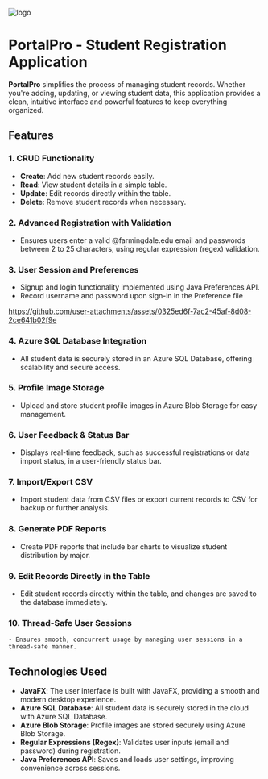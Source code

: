 ![logo](https://github.com/user-attachments/assets/23b7bc91-9269-4226-b129-faf616423dd3)
# **PortalPro** - Student Registration Application

**PortalPro** simplifies the process of managing student records. Whether you're adding, updating, or viewing student data, this application provides a clean, intuitive interface and powerful features to keep everything organized.

## **Features**

### 1. **CRUD Functionality**
   - **Create**: Add new student records easily.
   - **Read**: View student details in a simple table.
   - **Update**: Edit records directly within the table.
   - **Delete**: Remove student records when necessary.

### 2. **Advanced Registration with Validation**
   - Ensures users enter a valid @farmingdale.edu email and passwords between 2 to 25 characters, using regular expression (regex) validation.

### 3. **User Session and Preferences**
   - Signup and login functionality implemented using Java Preferences API.
   - Record username and password upon sign-in in the Preference file


https://github.com/user-attachments/assets/0325ed6f-7ac2-45af-8d08-2ce641b02f9e


### 4. **Azure SQL Database Integration**
   - All student data is securely stored in an Azure SQL Database, offering scalability and secure access.

### 5. **Profile Image Storage**
   - Upload and store student profile images in Azure Blob Storage for easy management.

### 6. **User Feedback & Status Bar**
   - Displays real-time feedback, such as successful registrations or data import status, in a user-friendly status bar.

### 7. **Import/Export CSV**
   - Import student data from CSV files or export current records to CSV for backup or further analysis.

### 8. **Generate PDF Reports**
   - Create PDF reports that include bar charts to visualize student distribution by major.

### 9. **Edit Records Directly in the Table**
   - Edit student records directly within the table, and changes are saved to the database immediately.

### 10. **Thread-Safe User Sessions**
    - Ensures smooth, concurrent usage by managing user sessions in a thread-safe manner.

## **Technologies Used**

- **JavaFX**: The user interface is built with JavaFX, providing a smooth and modern desktop experience.
- **Azure SQL Database**: All student data is securely stored in the cloud with Azure SQL Database.
- **Azure Blob Storage**: Profile images are stored securely using Azure Blob Storage.
- **Regular Expressions (Regex)**: Validates user inputs (email and password) during registration.
- **Java Preferences API**: Saves and loads user settings, improving convenience across sessions.

